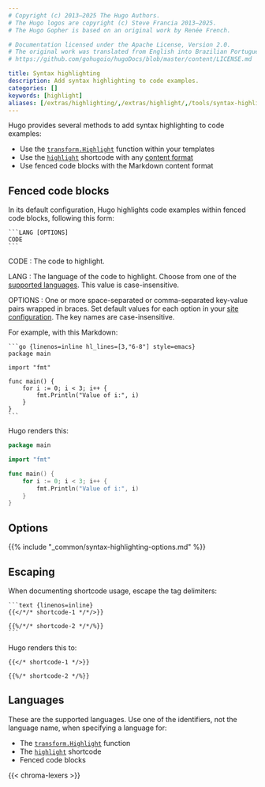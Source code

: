 ```yaml
---
# Copyright (c) 2013–2025 The Hugo Authors.
# The Hugo logos are copyright (c) Steve Francia 2013–2025.
# The Hugo Gopher is based on an original work by Renée French.

# Documentation licensed under the Apache License, Version 2.0.
# The original work was translated from English into Brazilian Portuguese.
# https://github.com/gohugoio/hugoDocs/blob/master/content/LICENSE.md

title: Syntax highlighting
description: Add syntax highlighting to code examples.
categories: []
keywords: [highlight]
aliases: [/extras/highlighting/,/extras/highlight/,/tools/syntax-highlighting/]
---
```


Hugo provides several methods to add syntax highlighting to code examples:

- Use the [`transform.Highlight`] function within your templates
- Use the [`highlight`] shortcode with any [content format](g)
- Use fenced code blocks with the Markdown content format

[`transform.Highlight`]: /functions/transform/highlight/
[`highlight`]: /shortcodes/highlight/

## Fenced code blocks

In its default configuration, Hugo highlights code examples within fenced code blocks, following this form:

````text {file="content/example.md"}
```LANG [OPTIONS]
CODE
```
````

CODE
: The code to highlight.

LANG
: The language of the code to highlight. Choose from one of the [supported languages]. This value is case-insensitive.

OPTIONS
: One or more space-separated or comma-separated key-value pairs wrapped in braces. Set default values for each option in your [site configuration]. The key names are case-insensitive.

[supported languages]: #languages
[site configuration]: /configuration/markup/#highlight

For example, with this Markdown:

````text {file="content/example.md"}
```go {linenos=inline hl_lines=[3,"6-8"] style=emacs}
package main

import "fmt"

func main() {
    for i := 0; i < 3; i++ {
        fmt.Println("Value of i:", i)
    }
}
```
````

Hugo renders this:

```go {linenos=inline, hl_lines=[3, "6-8"], style=emacs}
package main

import "fmt"

func main() {
    for i := 0; i < 3; i++ {
        fmt.Println("Value of i:", i)
    }
}
```

## Options

{{% include "_common/syntax-highlighting-options.md" %}}

## Escaping

When documenting shortcode usage, escape the tag delimiters:

````text {file="content/example.md"}
```text {linenos=inline}
{{</*/* shortcode-1 */*/>}}

{{%/*/* shortcode-2 */*/%}}
```
````

Hugo renders this to:

```text {linenos=inline}
{{</* shortcode-1 */>}}

{{%/* shortcode-2 */%}}
```

## Languages

These are the supported languages. Use one of the identifiers, not the language name, when specifying a language for:

- The [`transform.Highlight`] function
- The [`highlight`] shortcode
- Fenced code blocks

{{< chroma-lexers >}}
